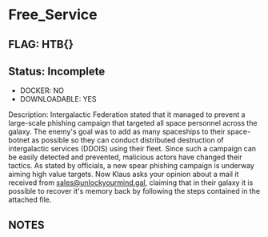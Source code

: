 # Free_Service

## FLAG: HTB{}

## Status: Incomplete

+ DOCKER: NO
+ DOWNLOADABLE: YES

Description: Intergalactic Federation stated that it managed to prevent a large-scale phishing campaign that targeted all space personnel across the galaxy. The enemy's goal was to add as many spaceships to their space-botnet as possible so they can conduct distributed destruction of intergalactic services (DDOIS) using their fleet. Since such a campaign can be easily detected and prevented, malicious actors have changed their tactics. As stated by officials, a new spear phishing campaign is underway aiming high value targets. Now Klaus asks your opinion about a mail it received from sales@unlockyourmind.gal, claiming that in their galaxy it is possible to recover it's memory back by following the steps contained in the attached file.

## NOTES
